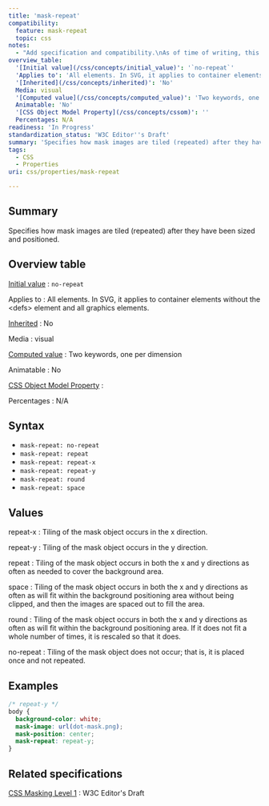 ```yaml
---
title: 'mask-repeat'
compatibility:
  feature: mask-repeat
  topic: css
notes:
  - "Add specification and compatibility.\nAs of time of writing, this property is not yet implemented in most browsers."
overview_table:
  '[Initial value](/css/concepts/initial_value)': '`no-repeat`'
  'Applies to': 'All elements. In SVG, it applies to container elements without the \<defs\> element and all graphics elements.'
  '[Inherited](/css/concepts/inherited)': 'No'
  Media: visual
  '[Computed value](/css/concepts/computed_value)': 'Two keywords, one per dimension'
  Animatable: 'No'
  '[CSS Object Model Property](/css/concepts/cssom)': ''
  Percentages: N/A
readiness: 'In Progress'
standardization_status: 'W3C Editor''s Draft'
summary: 'Specifies how mask images are tiled (repeated) after they have been sized and positioned.'
tags:
  - CSS
  - Properties
uri: css/properties/mask-repeat

---
```

## Summary

Specifies how mask images are tiled (repeated) after they have been sized and positioned.

## Overview table

[Initial value](/css/concepts/initial_value)
:   `no-repeat`

Applies to
:   All elements. In SVG, it applies to container elements without the \<defs\> element and all graphics elements.

[Inherited](/css/concepts/inherited)
:   No

Media
:   visual

[Computed value](/css/concepts/computed_value)
:   Two keywords, one per dimension

Animatable
:   No

[CSS Object Model Property](/css/concepts/cssom)
:

Percentages
:   N/A

## Syntax

-   `mask-repeat: no-repeat`
-   `mask-repeat: repeat`
-   `mask-repeat: repeat-x`
-   `mask-repeat: repeat-y`
-   `mask-repeat: round`
-   `mask-repeat: space`

## Values

repeat-x
:   Tiling of the mask object occurs in the x direction.

repeat-y
:   Tiling of the mask object occurs in the y direction.

repeat
:   Tiling of the mask object occurs in both the x and y directions as often as needed to cover the background area.

space
:   Tiling of the mask object occurs in both the x and y directions as often as will fit within the background positioning area without being clipped, and then the images are spaced out to fill the area.

round
:   Tiling of the mask object occurs in both the x and y directions as often as will fit within the background positioning area. If it does not fit a whole number of times, it is rescaled so that it does.

no-repeat
:   Tiling of the mask object does not occur; that is, it is placed once and not repeated.

## Examples

``` css
/* repeat-y */
body {
  background-color: white;
  mask-image: url(dot-mask.png);
  mask-position: center;
  mask-repeat: repeat-y;
}
```

## Related specifications

[CSS Masking Level 1](https://dvcs.w3.org/hg/FXTF/raw-file/default/masking/index.html)
:   W3C Editor's Draft
